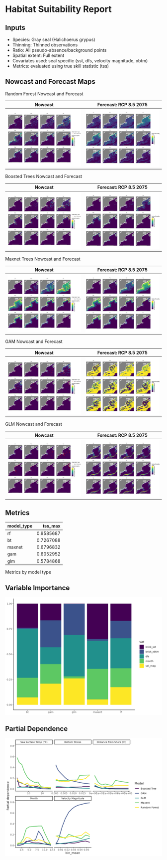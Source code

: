 Habitat Suitability Report
================

## Inputs

- Species: Gray seal (Halichoerus grypus)
- Thinning: Thinned observations
- Ratio: All pseudo-absence/background points
- Spatial extent: Full extent
- Covariates used: seal specific (sst, dfs, velocity magnitude, xbtm)
- Metrics: evaluated using true skill statistic (tss)

## Nowcast and Forecast Maps

Random Forest Nowcast and Forecast

| Nowcast | Forecast: RCP 8.5 2075 |
|:--:|:--:|
| ![](../../../../tidy_reports/versions/c12/000220/c12.000220.01_12_rf_compiled_casts.png) | ![](../../../../tidy_reports/versions/c12/000224/c12.000224.01_12_rf_compiled_casts.png) |

Boosted Trees Nowcast and Forecast

| Nowcast | Forecast: RCP 8.5 2075 |
|:--:|:--:|
| ![](../../../../tidy_reports/versions/c12/000220/c12.000220.01_12_bt_compiled_casts.png) | ![](../../../../tidy_reports/versions/c12/000224/c12.000224.01_12_bt_compiled_casts.png) |

Maxnet Trees Nowcast and Forecast

| Nowcast | Forecast: RCP 8.5 2075 |
|:--:|:--:|
| ![](../../../../tidy_reports/versions/c12/000220/c12.000220.01_12_maxent_compiled_casts.png) | ![](../../../../tidy_reports/versions/c12/000224/c12.000224.01_12_maxent_compiled_casts.png) |

GAM Nowcast and Forecast

| Nowcast | Forecast: RCP 8.5 2075 |
|:--:|:--:|
| ![](../../../../tidy_reports/versions/c12/000220/c12.000220.01_12_gam_compiled_casts.png) | ![](../../../../tidy_reports/versions/c12/000224/c12.000224.01_12_gam_compiled_casts.png) |

GLM Nowcast and Forecast

| Nowcast | Forecast: RCP 8.5 2075 |
|:--:|:--:|
| ![](../../../../tidy_reports/versions/c12/000220/c12.000220.01_12_glm_compiled_casts.png) | ![](../../../../tidy_reports/versions/c12/000224/c12.000224.01_12_glm_compiled_casts.png) |

## Metrics

| model_type |   tss_max |
|:-----------|----------:|
| rf         | 0.9585687 |
| bt         | 0.7267088 |
| maxnet     | 0.6796832 |
| gam        | 0.6052952 |
| glm        | 0.5784868 |

Metrics by model type

## Variable Importance

![](m12.00022_tidy_compiled_files/figure-gfm/variable_importance-1.png)

## Partial Dependence

![](m12.00022_tidy_compiled_files/figure-gfm/partial_dependence-1.png)
